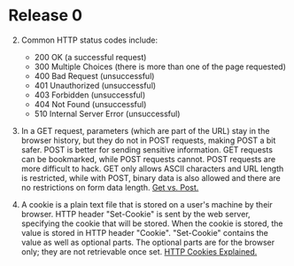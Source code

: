 # Release 0
2. Common HTTP status codes include:
	* 200 OK (a successful request)
	* 300 Multiple Choices (there is more than one of the page requested)
	* 400 Bad Request (unsuccessful)
	* 401 Unauthorized (unsuccessful)
	* 403 Forbidden (unsuccessful)
	* 404 Not Found (unsuccessful)
	* 510 Internal Server Error (unsuccessful)
3. In a GET request, parameters (which are part of the URL) stay in the browser history, but they do not in POST requests, making POST a bit safer. POST is better for sending sensitive information. GET requests can be bookmarked, while POST requests cannot. POST requests are more difficult to hack. GET only allows ASCII characters and URL length is restricted, while with POST, binary data is also allowed and there are no restrictions on form data length. [Get vs. Post.](http://www.diffen.com/difference/GET-vs-POST-HTTP-Requests)

4. A cookie is a plain text file that is stored on a user's machine by their browser.  HTTP header "Set-Cookie" is sent by the web server, specifying the cookie that will be stored. When the cookie is stored, the value is stored in HTTP header "Cookie". "Set-Cookie" contains the value as well as optional parts. The optional parts are for the browser only; they are not retrievable once set. [HTTP Cookies Explained.](https://www.nczonline.net/blog/2009/05/05/http-cookies-explained/)
